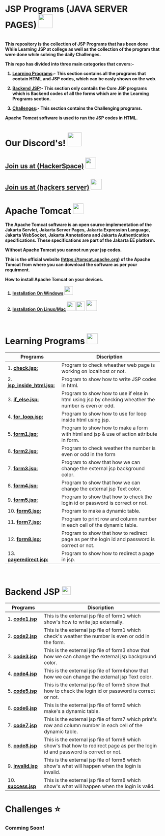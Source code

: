 # JSP Programs (JAVA SERVER PAGES) <img src="https://i.imgur.com/7E125fy.png" height=45px >

<br><b>
This repository is the collection of JSP Programs that has been done While Learning JSP at college as well as the collection of the program that were done while solving the daily Challenges. 

This repo has divided into three main categories that covers:-

1. <u>Learning Programs</u>:- This section contains all the programs that contain HTML and JSP codes, which can be easly shown on the web.<br>

2. <u>Backend JSP</u>:- This section only contails the Core JSP programs which is Backend codes of all the forms which are in the Learning Programs section.<br>

3. <u>Challenges</u>:- This section contains the Challenging programs.<br>

Apache Tomcat software is used to run the JSP codes in HTML.<br>

<b>

# Our Discord's! <img src="https://i.imgur.com/YrfDw86.gif" height=45px>

**[<h2>Join us at (HackerSpace)](https://discord.gg/5PNFxQF2nz)** <img src="https://i.imgur.com/9TC5djL.gif" height=35px>

**[<h2>Join us at (h̲a̲c̲k̲e̲r̲s̲ ̲s̲e̲r̲v̲e̲r̲)](https://discord.gg/5uZjRKHmJQ)** <img src="https://i.imgur.com/ZvJVrUo.gif" height=35px>
</b>

# Apache Tomcat  <img src="https://i.imgur.com/cMY5kiB.png" height=34px >

The Apache Tomcat software is an open source implementation of the Jakarta Servlet, Jakarta Server Pages, Jakarta Expression Language, Jakarta WebSocket, Jakarta Annotations and Jakarta Authentication specifications. These specifications are part of the Jakarta EE platform.

Without Apache Tomcat you cannot run your jsp codes.

This is the official website (https://tomcat.apache.org) of the Apache Tomcat from where you can download the software as per your requirment.

How to install Apache Tomcat on your devices.

1. **[Installation On Windows](https://github.com/KUSHAGRA-JAISWAL/Learn-JSP-java-server-pages/wiki/Installation-On-Windows!)** <img src="https://i.imgur.com/XeiSaGy.png" height=28px>

2. **[Installation On Linux/Mac]()** <img src="https://i.imgur.com/0NGCAGn.gif" height=30px width=28px> <img src="https://i.imgur.com/OLVz9UU.png" height=30px width=28px>  <img src="https://i.imgur.com/FVYRZy6.gif"  height=35px>

<br>

# Learning Programs <img src="https://i.imgur.com/4sdNnC4.gif"  height=35px>

| Programs                                           |Discription                             |
|----------------------------------------------------|----------------------------------------|
|1. **[check.jsp:](check.jsp)**| Program to check wheather web page is working on localhost or not.|
|2. **[jsp_inside_html.jsp:](jsp_inside_html.jsp)**| Program to show how to write JSP codes in html.|
|3. **[if_else.jsp:](if_else.jsp)**| Program to show how to use if else in html using jsp by checking wheather the number is even or odd.|
|4. **[for_loop.jsp:](for_loop.jsp)**| Program to show how to use for loop inside html using jsp.|
|5. **[form1.jsp:](forms/form1.jsp)**| Program to show how to make a form with html and jsp & use of action attribute in form.|
|6. **[form2.jsp:](forms/form2.jsp)**| Program to check weather the number is even or odd in the form |
|7. **[form3.jsp:](forms/form3.jsp)**| Program to show that how we can change the external jsp background color.|
|8. **[form4.jsp:](forms/form4.jsp)**| Program to show that how we can change the external jsp Text color.|
|9. **[form5.jsp:](forms/form5.jsp)**| Program to show that how to check the login id or password is correct or not.|
|10. **[form6.jsp:](forms/form6.jsp)**| Program to make a dynamic table. |
|11. **[form7.jsp:](forms/form7.jsp)**| Program to print row and column number in each cell of the dynamic table.|
|12. **[form8.jsp:](forms/form8.jsp)**| Program to show that how to redirect page as per the login id and password is correct or not.|
|13. **[pageredirect.jsp:](forms/pageredirect.jsp)**| Program to show how to redirect a page in jsp.|
<br>

# Backend JSP <img src="https://i.imgur.com/JIYDWXv.jpg" height=28px>


|Programs                                            |Discription                             |
|----------------------------------------------------|----------------------------------------|
|1. **[code1.jsp](forms/jsp_files/code1.jsp)**| This is the external jsp file of form1 which show's how to write jsp externally.|
|2. **[code2.jsp](forms/jsp_files/code2.jsp)**| This is the external jsp file of form1 which check's weather the number is even or odd in the form.|
|3. **[code3.jsp](forms/jsp_files/code3.jsp)**| This is the external jsp file of form3 show that how we can change the external jsp background color.|
|4. **[code4.jsp](forms/jsp_files/code4.jsp)**| This is the external jsp file of form4show that how we can change the external jsp Text color.|
|5. **[code5.jsp](forms/jsp_files/code5.jsp)**| This is the external jsp file of form5 show that how to check the login id or password is correct or not.|
|6. **[code6.jsp](forms/jsp_files/code6.jsp)**| This is the external jsp file of form6 which make's a dynamic table.|
|7. **[code7.jsp](forms/jsp_files/code7.jsp)**| This is the external jsp file of form7 which print's row and column number in each cell of the dynamic table.|
|8. **[code8.jsp](forms/jsp_files/code8.jsp)**| This is the external jsp file of form8 which show's that how to redirect page as per the login id and password is correct or not.|
|9. **[invalid.jsp](forms/jsp_files/invalid.jsp)**| This is the external jsp file of form8 which show's what will happen when the login is invalid.|
|10. **[success.jsp](forms/jsp_files/success.jsp)**| This is the external jsp file of form8 which show's what will happen when the login is valid.|

# Challenges ⭐
<h3>Comming Soon!<h3>

